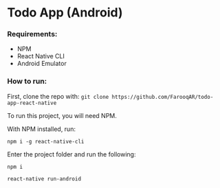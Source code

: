 # Todo App (Android)

### Requirements:

- NPM
- React Native CLI
- Android Emulator

### How to run:

First, clone the repo with: `git clone https://github.com/FarooqAR/todo-app-react-native`

To run this project, you will need NPM.

With NPM installed, run:

`npm i -g react-native-cli`

Enter the project folder and run the following:

`npm i`

`react-native run-android`

